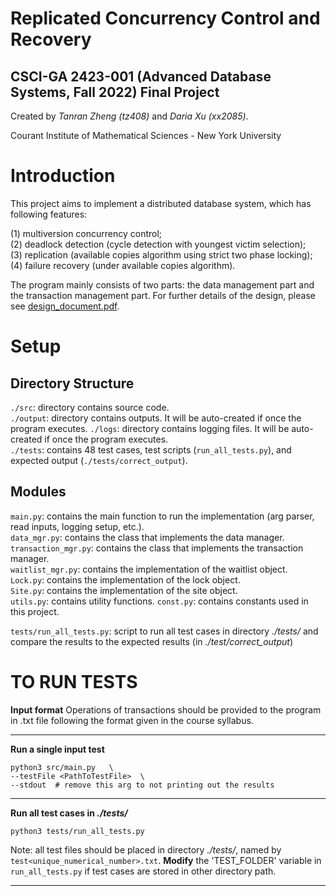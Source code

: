 # Replicated Concurrency Control and Recovery 
## CSCI-GA 2423-001 (Advanced Database Systems, Fall 2022) Final Project

Created by *Tanran Zheng (tz408)* and *Daria Xu (xx2085)*.

Courant Institute of Mathematical Sciences - New York University


# Introduction
This project aims to implement a distributed database system, which has following features:  

(1) multiversion concurrency control;  
(2) deadlock detection (cycle detection with youngest victim selection);  
(3) replication (available copies algorithm using strict two phase locking);  
(4) failure recovery (under available copies algorithm).  

The program mainly consists of two parts: the data management part and the transaction management part. For further details of the design, please see [design_document.pdf](https://github.com/DariaXu/RepCRec/blob/main/Design%20Document.pdf).

# Setup

## Directory Structure

`./src`: directory contains source code.  
`./output`: directory contains outputs. It will be auto-created if once the program executes.
`./logs`: directory contains logging files. It will be auto-created if once the program executes.  
`./tests`: contains 48 test cases, test scripts (`run_all_tests.py`), and expected output (`./tests/correct_output`).  

## Modules

`main.py`: contains the main function to run the implementation (arg parser, read inputs, logging setup, etc.).  
`data_mgr.py`: contains the class that implements the data manager.  
`transaction_mgr.py`: contains the class that implements the transaction manager.  
`waitlist_mgr.py`: contains the implementation of the waitlist object.  
`Lock.py`: contains the implementation of the lock object.  
`Site.py`: contains the implementation of the site object.  
`utils.py`: contains utility functions. 
`const.py`: contains constants used in this project.  

`tests/run_all_tests.py`: script to run all test cases in directory _./tests/_ and compare the results to the expected results (in _./test/correct\_output_)



# TO RUN TESTS

**Input format**
Operations of transactions should be provided to the program in .txt file following the format given in the course syllabus.  

-----
**Run a single input test**
```
python3 src/main.py   \
--testFile <PathToTestFile>  \
--stdout  # remove this arg to not printing out the results
```
-----  
**Run all test cases in _./tests/_**
```
python3 tests/run_all_tests.py
```  

Note: all test files should be placed in directory _./tests/_, named by `test<unique_numerical_number>.txt`. **Modify** the 'TEST_FOLDER' variable in `run_all_tests.py` if test cases are stored in other directory path.

-----  
